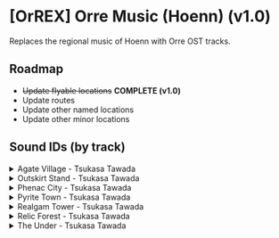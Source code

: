 # [OrREX] Orre Music (Hoenn) (v1.0)
Replaces the regional music of Hoenn with Orre OST tracks.

## Roadmap

- ~~Update flyable locations~~ **COMPLETE (v1.0)**
- Update routes
- Update other named locations
- Update other minor locations

## Sound IDs (by track)

<details>
	<summary>Agate Village - Tsukasa Tawada</summary>

| **Sound ID** | **Location(s)** | **Game Audio** |
| --- | --- | --- |
| `0/362` | Petalburg City | *Pokémon XD: Gale of Darkness* |
| `0/363` | Lavaridge Town, Oldale Town | *Pokémon XD: Gale of Darkness* |
| `0/382` | Fortree City | *Pokémon XD: Gale of Darkness* |

</details>

<details>
	<summary>Outskirt Stand - Tsukasa Tawada</summary>

| **Sound ID** | **Location(s)** | **Game Audio** |
| --- | --- | --- |
| `0/427` | Dewford Town | *Pokémon XD: Gale of Darkness* |
| `0/437` | Fallarbor Town | *Pokémon XD: Gale of Darkness* |

</details>

<details>
	<summary>Phenac City - Tsukasa Tawada</summary>

| **Sound ID** | **Location(s)** | **Game Audio** |
| --- | --- | --- |
| `0/408` | Lilycove City, Pacifilog Town | *Pokémon XD: Gale of Darkness* |
| `0/445` | Sootopolis City | *Pokémon XD: Gale of Darkness* |

</details>

<details>
	<summary>Pyrite Town - Tsukasa Tawada</summary>

| **Sound ID** | **Location(s)** | **Game Audio** |
| --- | --- | --- |
| `0/399` | Rustboro City, Mauville City, Mossdeep City | *Pokémon XD: Gale of Darkness* |
| `0/433` | Slateport City | *Pokémon XD: Gale of Darkness* |

</details>

<details>
	<summary>Realgam Tower - Tsukasa Tawada</summary>

| **Sound ID** | **Location(s)** | **Game Audio** |
| --- | --- | --- |
| `0/422` | Ever Grande City | *Pokémon XD: Gale of Darkness* |
| `0/457` | Battle Frontier | *Pokémon XD: Gale of Darkness* |

</details>

<details>
	<summary>Relic Forest - Tsukasa Tawada</summary>

| **Sound ID** | **Location(s)** | **Game Audio** |
| --- | --- | --- |
| `0/398` | Verdanturf Town | *Pokémon XD: Gale of Darkness* |
| `0/405` | Littleroot Town | *Pokémon XD: Gale of Darkness* |

</details>

<details>
	<summary>The Under - Tsukasa Tawada</summary>

| **Sound ID** | **Location(s)** | **Game Audio** |
| --- | --- | --- |

</details>

